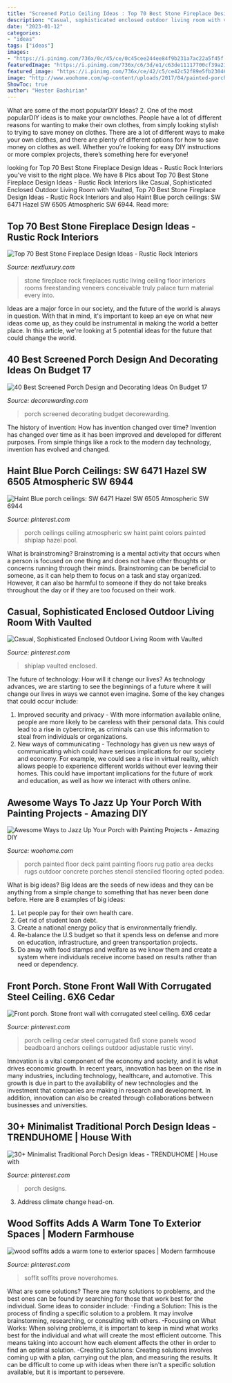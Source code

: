 ```yaml
---
title: "Screened Patio Ceiling Ideas : Top 70 Best Stone Fireplace Design Ideas"
description: "Casual, sophisticated enclosed outdoor living room with vaulted"
date: "2023-01-12"
categories:
- "ideas"
tags: ["ideas"]
images:
- "https://i.pinimg.com/736x/0c/45/ce/0c45cee244ee84f9b231a7ac22a5f45f.jpg"
featuredImage: "https://i.pinimg.com/736x/c6/3d/e1/c63de11117700cf39a212713f1150650.jpg"
featured_image: "https://i.pinimg.com/736x/ce/42/c5/ce42c52f89e5fb23046c995e3b9ea393--cedar-posts-anchors.jpg"
image: "http://www.woohome.com/wp-content/uploads/2017/04/painted-porch-floor-12.jpg"
ShowToc: true
author: "Hester Bashirian"
---
```



What are some of the most popularDIY Ideas?
2. One of the most popularDIY ideas is to make your ownclothes. People have a lot of different reasons for wanting to make their own clothes, from simply looking stylish to trying to save money on clothes. There are a lot of different ways to make your own clothes, and there are plenty of different options for how to save money on clothes as well. Whether you’re looking for easy DIY instructions or more complex projects, there’s something here for everyone!

	

		
looking for Top 70 Best Stone Fireplace Design Ideas - Rustic Rock Interiors you've visit to the right place. We have 8 Pics about Top 70 Best Stone Fireplace Design Ideas - Rustic Rock Interiors like Casual, Sophisticated Enclosed Outdoor Living Room with Vaulted, Top 70 Best Stone Fireplace Design Ideas - Rustic Rock Interiors and also Haint Blue porch ceilings: SW 6471 Hazel SW 6505 Atmospheric SW 6944. Read more:
		
    
## Top 70 Best Stone Fireplace Design Ideas - Rustic Rock Interiors

<img loading=lazy src="http://nextluxury.com/wp-content/uploads/living-rooms-stone-fireplace-design-floor-to-ceiling-ideas.jpg" onerror="this.onerror=null;this.src='https://tse3.mm.bing.net/th?id=OIP.f4H1U12BHkVW-LPDvmAzLQHaLH&amp;pid=15.1';" alt="Top 70 Best Stone Fireplace Design Ideas - Rustic Rock Interiors">

_Source: nextluxury.com_

>stone fireplace rock fireplaces rustic living ceiling floor interiors rooms freestanding veneers conceivable truly palace turn material every into. 

	

Ideas are a major force in our society, and the future of the world is always in question. With that in mind, it's important to keep an eye on what new ideas come up, as they could be instrumental in making the world a better place. In this article, we're looking at 5 potential ideas for the future that could change the world.

    
## 40 Best Screened Porch Design And Decorating Ideas On Budget 17

<img loading=lazy src="https://i0.wp.com/decorewarding.com/wp-content/uploads/2019/03/40-Best-Screened-Porch-Design-and-Decorating-Ideas-On-Budget-17.jpg?fit=948%2C1424&amp;ssl=1" onerror="this.onerror=null;this.src='https://tse4.mm.bing.net/th?id=OIP.8oYLuq78qVrZd54OCr9tqAHaLI&amp;pid=15.1';" alt="40 Best Screened Porch Design and Decorating Ideas On Budget 17">

_Source: decorewarding.com_

>porch screened decorating budget decorewarding. 

	

The history of invention: How has invention changed over time?
Invention has changed over time as it has been improved and developed for different purposes. From simple things like a rock to the modern day technology, invention has evolved and changed.

    
## Haint Blue Porch Ceilings: SW 6471 Hazel SW 6505 Atmospheric SW 6944

<img loading=lazy src="https://s-media-cache-ak0.pinimg.com/736x/9e/56/f3/9e56f38b69e8540d22620ba995692ff3--blue-porch-ceiling-blue-ceilings.jpg" onerror="this.onerror=null;this.src='https://tse3.mm.bing.net/th?id=OIP.kun5SyA8f5MXG3W-8s3_TgHaJ4&amp;pid=15.1';" alt="Haint Blue porch ceilings: SW 6471 Hazel SW 6505 Atmospheric SW 6944">

_Source: pinterest.com_

>porch ceilings ceiling atmospheric sw haint paint colors painted shiplap hazel pool. 

	

What is brainstroming?
Brainstroming is a mental activity that occurs when a person is focused on one thing and does not have other thoughts or concerns running through their minds. Brainstroming can be beneficial to someone, as it can help them to focus on a task and stay organized. However, it can also be harmful to someone if they do not take breaks throughout the day or if they are too focused on their work.

    
## Casual, Sophisticated Enclosed Outdoor Living Room With Vaulted

<img loading=lazy src="https://i.pinimg.com/736x/0c/45/ce/0c45cee244ee84f9b231a7ac22a5f45f.jpg" onerror="this.onerror=null;this.src='https://tse1.mm.bing.net/th?id=OIP.YlS-AL4FtCTASV2Er8wZZgHaLH&amp;pid=15.1';" alt="Casual, Sophisticated Enclosed Outdoor Living Room with Vaulted">

_Source: pinterest.com_

>shiplap vaulted enclosed. 

	

The future of technology: How will it change our lives?
As technology advances, we are starting to see the beginnings of a future where it will change our lives in ways we cannot even imagine. Some of the key changes that could occur include: 
1. Improved security and privacy - With more information available online, people are more likely to be careless with their personal data. This could lead to a rise in cybercrime, as criminals can use this information to steal from individuals or organizations. 
2. New ways of communicating - Technology has given us new ways of communicating which could have serious implications for our society and economy. For example, we could see a rise in virtual reality, which allows people to experience different worlds without ever leaving their homes. This could have important implications for the future of work and education, as well as how we interact with others online. 

    
## Awesome Ways To Jazz Up Your Porch With Painting Projects - Amazing DIY

<img loading=lazy src="http://www.woohome.com/wp-content/uploads/2017/04/painted-porch-floor-12.jpg" onerror="this.onerror=null;this.src='https://tse1.mm.bing.net/th?id=OIP.8eSymdP_hjqSWMeS_BX6JwHaNK&amp;pid=15.1';" alt="Awesome Ways to Jazz Up Your Porch with Painting Projects - Amazing DIY">

_Source: woohome.com_

>porch painted floor deck paint painting floors rug patio area decks rugs outdoor concrete porches stencil stenciled flooring opted podea. 

	

What is big ideas?
Big Ideas are the seeds of new ideas and they can be anything from a simple change to something that has never been done before. Here are 8 examples of big ideas: 
1. Let people pay for their own health care. 
2. Get rid of student loan debt. 
3. Create a national energy policy that is environmentally friendly. 
4. Re-balance the U.S budget so that it spends less on defense and more on education, infrastructure, and green transportation projects. 
5. Do away with food stamps and welfare as we know them and create a system where individuals receive income based on results rather than need or dependency. 

    
## Front Porch. Stone Front Wall With Corrugated Steel Ceiling. 6X6 Cedar

<img loading=lazy src="https://i.pinimg.com/736x/ce/42/c5/ce42c52f89e5fb23046c995e3b9ea393--cedar-posts-anchors.jpg" onerror="this.onerror=null;this.src='https://tse3.mm.bing.net/th?id=OIP.TlBYM9xvYrsh8BzRggM3eQHaLH&amp;pid=15.1';" alt="Front porch. Stone front wall with corrugated steel ceiling. 6X6 cedar">

_Source: pinterest.com_

>porch ceiling cedar steel corrugated 6x6 stone panels wood beadboard anchors ceilings outdoor adjustable rustic vinyl. 

	

Innovation is a vital component of the economy and society, and it is what drives economic growth. In recent years, innovation has been on the rise in many industries, including technology, healthcare, and automotive. This growth is due in part to the availability of new technologies and the investment that companies are making in research and development. In addition, innovation can also be created through collaborations between businesses and universities.

    
## 30+ Minimalist Traditional Porch Design Ideas - TRENDUHOME | House With

<img loading=lazy src="https://i.pinimg.com/736x/c6/3d/e1/c63de11117700cf39a212713f1150650.jpg" onerror="this.onerror=null;this.src='https://tse3.mm.bing.net/th?id=OIP.ferkX6pmueaYrwPMROCyIgHaKX&amp;pid=15.1';" alt="30+ Minimalist Traditional Porch Design Ideas - TRENDUHOME | House with">

_Source: pinterest.com_

>porch designs. 

	

3. Address climate change head-on. 

    
## Wood Soffits Adds A Warm Tone To Exterior Spaces | Modern Farmhouse

<img loading=lazy src="https://i.pinimg.com/736x/f0/cb/ba/f0cbba3716defd88b1444a4d92ab6614--warm.jpg" onerror="this.onerror=null;this.src='https://tse1.mm.bing.net/th?id=OIP.jQQrp2_wErnNhLLVCgEVcwHaLG&amp;pid=15.1';" alt="wood soffits adds a warm tone to exterior spaces | Modern farmhouse">

_Source: pinterest.com_

>soffit soffits prove noverohomes. 

	

What are some solutions?
There are many solutions to problems, and the best ones can be found by searching for those that work best for the individual. Some ideas to consider include: 
-Finding a Solution: This is the process of finding a specific solution to a problem. It may involve brainstorming, researching, or consulting with others. 
-Focusing on What Works: When solving problems, it is important to keep in mind what works best for the individual and what will create the most efficient outcome. This means taking into account how each element affects the other in order to find an optimal solution. 
-Creating Solutions: Creating solutions involves coming up with a plan, carrying out the plan, and measuring the results. It can be difficult to come up with ideas when there isn't a specific solution available, but it is important to persevere.

